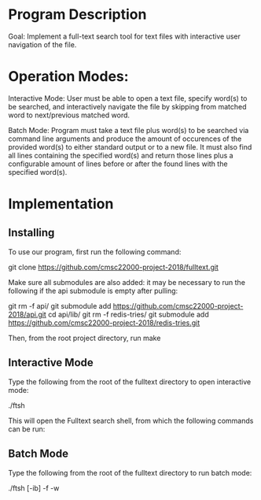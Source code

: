 # Program Description

Goal: Implement a full-text search tool for text files with interactive user navigation of the file.

# Operation Modes:

Interactive Mode: User must be able to open a text file, specify word(s) to be searched, and interactively navigate the file by skipping from matched word to next/previous matched word.

Batch Mode: Program must take a text file plus word(s) to be searched via command line arguments and produce the amount of occurences of the provided word(s) to either standard output or to a new file. It must also find all lines containing the specified word(s) and return those lines plus a configurable amount of lines before or after the found lines with the specified word(s).

# Implementation

## Installing

To use our program, first run the following command:

git clone https://github.com/cmsc22000-project-2018/fulltext.git

Make sure all submodules are also added: it may be necessary to run the following if the api submodule is empty after pulling:

git rm -f api/
git submodule add https://github.com/cmsc22000-project-2018/api.git
cd api/lib/
git rm -f redis-tries/
git submodule add https://github.com/cmsc22000-project-2018/redis-tries.git

Then, from the root project directory, run make

## Interactive Mode

Type the following from the root of the fulltext directory to open interactive mode:

./ftsh <text-search-file>

This will open the Fulltext search shell, from which the following commands can be run:

## Batch Mode

Type the following from the root of the fulltext directory to run batch mode:

./ftsh [-ib] <batch-output-file> -f <text-search-file> -w <words>
